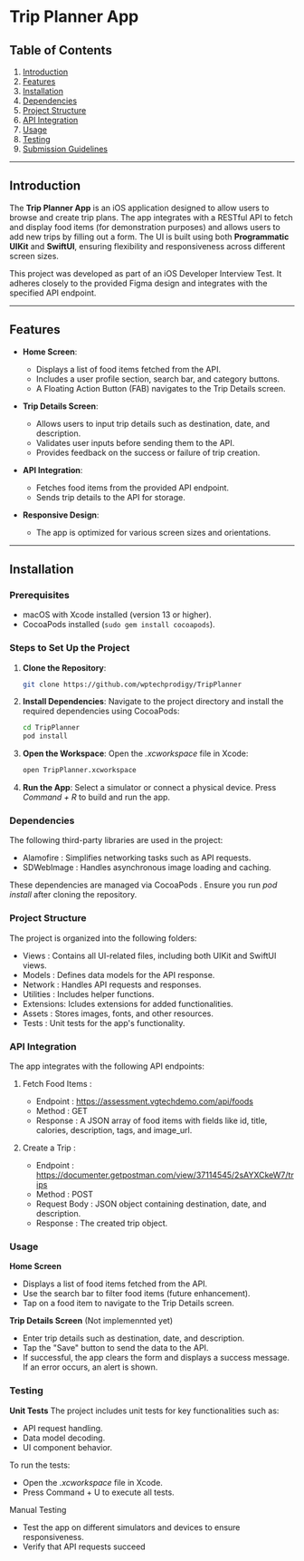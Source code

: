 # **Trip Planner App**

## **Table of Contents**
1. [Introduction](#introduction)
2. [Features](#features)
3. [Installation](#installation)
4. [Dependencies](#dependencies)
5. [Project Structure](#project-structure)
6. [API Integration](#api-integration)
7. [Usage](#usage)
8. [Testing](#testing)
9. [Submission Guidelines](#submission-guidelines)

---

## **Introduction**

The **Trip Planner App** is an iOS application designed to allow users to browse and create trip plans. The app integrates with a RESTful API to fetch and display food items (for demonstration purposes) and allows users to add new trips by filling out a form. The UI is built using both **Programmatic UIKit** and **SwiftUI**, ensuring flexibility and responsiveness across different screen sizes.

This project was developed as part of an iOS Developer Interview Test. It adheres closely to the provided Figma design and integrates with the specified API endpoint.

---

## **Features**

- **Home Screen**:
  - Displays a list of food items fetched from the API.
  - Includes a user profile section, search bar, and category buttons.
  - A Floating Action Button (FAB) navigates to the Trip Details screen.

- **Trip Details Screen**:
  - Allows users to input trip details such as destination, date, and description.
  - Validates user inputs before sending them to the API.
  - Provides feedback on the success or failure of trip creation.

- **API Integration**:
  - Fetches food items from the provided API endpoint.
  - Sends trip details to the API for storage.

- **Responsive Design**:
  - The app is optimized for various screen sizes and orientations.

---

## **Installation**

### **Prerequisites**
- macOS with Xcode installed (version 13 or higher).
- CocoaPods installed (`sudo gem install cocoapods`).

### **Steps to Set Up the Project**

1. **Clone the Repository**:
   ```bash
   git clone https://github.com/wptechprodigy/TripPlanner
   ```
2. **Install Dependencies**:
    Navigate to the project directory and install the required dependencies using CocoaPods:
    ```bash
    cd TripPlanner
    pod install
    ```
3. **Open the Workspace**:
    Open the _.xcworkspace_ file in Xcode:
    ```bash
    open TripPlanner.xcworkspace
    ```

4. **Run the App**:
    Select a simulator or connect a physical device.
    Press _Command + R_ to build and run the app.
    
### Dependencies
The following third-party libraries are used in the project:

- Alamofire : Simplifies networking tasks such as API requests.
- SDWebImage : Handles asynchronous image loading and caching.

These dependencies are managed via CocoaPods . Ensure you run _pod install_ after cloning the repository.

### Project Structure
The project is organized into the following folders:

- Views : Contains all UI-related files, including both UIKit and SwiftUI views.
- Models : Defines data models for the API response.
- Network : Handles API requests and responses.
- Utilities : Includes helper functions.
- Extensions: Icludes extensions for added functionalities.
- Assets : Stores images, fonts, and other resources.
- Tests : Unit tests for the app's functionality.

### API Integration
The app integrates with the following API endpoints:

1. Fetch Food Items :
    - Endpoint : https://assessment.vgtechdemo.com/api/foods
    - Method : GET
    - Response : A JSON array of food items with fields like id, title, calories, description, tags, and image_url.

2. Create a Trip :
    - Endpoint : https://documenter.getpostman.com/view/37114545/2sAYXCkeW7/trips
    - Method : POST
    - Request Body : JSON object containing destination, date, and description.
    - Response : The created trip object.
    
### Usage
**Home Screen**
- Displays a list of food items fetched from the API.
- Use the search bar to filter food items (future enhancement).
- Tap on a  food item to navigate to the Trip Details screen.

**Trip Details Screen**
(Not implemennted yet)
- Enter trip details such as destination, date, and description.
- Tap the "Save" button to send the data to the API.
- If successful, the app clears the form and displays a success message. If an error occurs, an alert is shown.

### Testing
**Unit Tests**
The project includes unit tests for key functionalities such as:

- API request handling.
- Data model decoding.
-  UI component behavior.

To run the tests:

- Open the _.xcworkspace_ file in Xcode.
- Press Command + U to execute all tests.

Manual Testing
- Test the app on different simulators and devices to ensure responsiveness.
- Verify that API requests succeed
